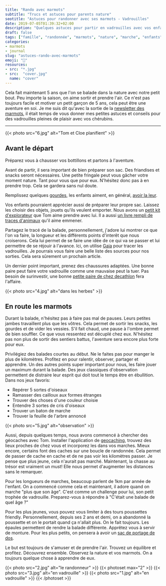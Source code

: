 ```yaml
---
title: "Rando avec marmots"
subtitle: "Trucs et astuces pour parents nature"
seotitle: "Astuces pour randonner avec ses marmots - Vadrouilles"
date: 2019-07-05T01:39:32+02:00
description: "Quelques astuces pour partir en vadrouilles avec vos enfants. C'est pas bien compliqué et cela rend tout plus agréable pour vous et pour eux"
draft: false
tags: ["famille", "randonnée", "marmots", "nature", "marche", "enfants", "astuces", "trucs", "slowlife", "ralentir", "balades"]
categories:
- marmots
- journal
slug: "astuces-rando-avec-marmots"
emoji: "🧒"
resources:
- src: "*.jpg"
- src:  "cover.jpg"
  name: "cover"
---
```


Cela fait maintenant 5 ans que l'on se balade dans la nature avec notre petit bout. Peu importe la saison, on aime sortir et prendre l'air. Ce n'est pas toujours facile et motiver un petit garçon de 5 ans, cela peut être une aventure en soi. Je me suis dit qu'avec la sortie de la [newsletter des marmots](https://www.lesothers.com/marmots), il était temps de vous donner mes petites astuces et conseils pour des vadrouilles pleines de plaisir avec vos chérubins.

<hr/>


{{< photo src="6.jpg" alt="Tom et Cloe planifient" >}}

## Avant le départ

Préparez vous à chausser vos bottillons et partons à l'aventure.

Avant de partir, il sera important de bien préparer son sac. Des friandises et snacks seront nécessaires. Une petite fringale peut vous gâcher votre moment nature. Tant pour vous que pour eux. N'hésitez donc pas à en prendre trop. Cela se gardera sans nul doute.

Remplissez quelques [gourdes](https://amzn.to/2XmnBwF), les enfants aiment, en général, [avoir la leur](https://amzn.to/2xtaZsT).

Vos enfants pourraient apprécier aussi de préparer leur propre sac. Laissez les choisir des objets, jouets qu'ils veulent emporter. Nous avons un [petit kit d'explorateur](https://amzn.to/2XrsHMN) que Tom aime prendre avec lui. Il a aussi [un livre rempli de traces d'animaux](https://amzn.to/2Xlx7js) qu'il aime emmener.

Partagez le tracé de la balade, personnellement, j'adore lui montrer ce que l'on va faire, la longueur et les différents points d'interêt que nous croiserons. Cela lui permet de se faire une idée de ce qui va se passer et lui permettre de se réjouir à l'avance. Ici, on utilise [Gaia](https://www.gaiagps.com) pour tracer les vadrouilles. Je pourrais vous faire une belle liste des sources pour nos sorties. Cela sera sûrement un prochain article.

Un dernier point important, prenez des chaussures adaptées. Une bonne paire peut faire votre vadrouille comme une mauvaise peut la tuer. Pas besoin de surinvestir, une bonne [petite paire de chez decathlon](https://www.decathlon.fr/ch-mh500-mid-wtp-jr-marron-id_8343067.html) fera l'affaire.

{{< photo src="4.jpg" alt="dans les herbes" >}}


## En route les marmots

Durant la balade, n'hésitez pas à faire pas mal de pauses. Leurs petites jambes travaillent plus que les vôtres. Cela permet de sortir les snacks, les gourdes et de vider les vessies. S'il fait chaud, une pause à l'ombre permet de bien souffler. Ce que vous ressentez est décuplé chez eux. N'hésitez pas non plus de sortir des sentiers battus, l'aventure sera encore plus forte pour eux.

Privilégiez des balades courtes au début. Ne le faites pas pour manger le plus de kilomètres. Profitez en pour ralentir, observer, partager et apprendre. Un des autres points super important pour nous, les faire jouer un maximum durant la balade. Des jeux classiques d'observation permettent de distraire leur esprit qui doit tout le temps être en ébullition.
Dans nos jeux favoris:

- Repérer 5 sortes d'oiseaux
- Ramasser des cailloux aux formes étranges
- Trouver des choses d'une couleur choisie
- Entendre 3 sortes de cris d'oiseaux
- Trouver un baton de marche
- Trouver la feuille de l'arbre annoncé


{{< photo src="5.jpg" alt="observation" >}}


Aussi, depuis quelques temps, nous avons commencé à chercher des géocaches avec Tom. Installer l'application de [geocaching](https://www.geocaching.com/play), trouvez des lieux proches de chez vous et incorporez les dans vos marches. Mieux encore, certains font des caches sur une boucle de randonnée. Cela permet de passer de cache en cache et de ne pas voir les kilomètres passer. Je pense que plus jeune, cela n'aurait pas marché. Maintenant, la chasse au trésor est vraiment un must! Elle nous permet d'augmenter les distances sans le remarquer.

Pour les longueurs de marches, beaucoup parlent de 1km par année de l'enfant. On a commencé comme cela et maintenant, il adore quand on marche "plus que son âge". C'est comme un challenge pour lui, son petit trophée de vadrouille. Preparez-vous à répondre à "C'était une balade de quel âge ?"

Pour les plus jeunes, vous pouvez vous limiter à des tours poussettes friendly. Personnellement, depuis ses 2 ans et demi, on a abandonné la poussette et on le portait quand ça n'allait plus. On le fait toujours. Les épaules permettent de rendre la balade différente. Apprêtez vous à servir de monture. Pour les plus petits, on pensera à avoir un [sac de portage de dos](https://amzn.to/2XtXXWU).

Le but est toujours de s'amuser et de prendre l'air. Trouvez un équilibre et profitez. Découvrez ensemble. Observez la nature et vos marmots. On a toujours quelque chose à apprendre de eux.


{{< photo src="2.jpg" alt="le randonneur" >}}
{{< photoset max="2" >}}
  {{< photo src="3.jpg" alt="en vadrouille" >}}
  {{< photo src="1.jpg" alt="en vadrouille" >}}
{{< /photoset >}}
